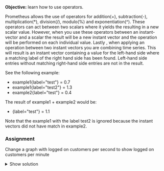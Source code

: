**Objective:** learn how to use operators.

Prometheus allows the use of operators for addition(+), subtraction(-), multiplication(\*), division(/), modulo(%) 
and exponentiation(^). These operators can act between two scalars where it yields the resulting in a new scalar value. 
However, when you use these operators between an instant-vector and a scalar the result will be a new instant vector 
and the operation will be performed on each individual value. 
Lastly , when applying an operation between two instant vectors you are combining time series. 
This will result is an instant vector containing a value for the left-hand side where a matching label of 
the right hand side has been found. Left-hand side entries without matching right-hand side entries are not in the result.

See the following example:
  * example1{label="test"} = 0.7
  * example1{label="test2"} = 1.3
  * example2{label="test"} = 0.4

The result of example1 + example2 would be:
  * {label="test"} = 1.1

Note that the example1 with the label test2 is ignored because the instant vectors did not have match in example2.

### Assignment
Change a graph with logged on customers per second to show logged on customers per minute

<details>
  <summary>Show solution</summary>
  
  **Solution**. You should have filled in: ```rate(logged_on_customers[1m])*60```
</details>
